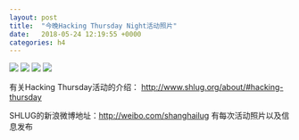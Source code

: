 ```yaml
---
layout: post
title:  "今晚Hacking Thursday Night活动照片"
date:   2018-05-24 12:19:55 +0000
categories: h4
---
```


[<img src='https://raw.githubusercontent.com/shanghailug/res2018/master/i524.h4/i524_2000_5200+08.240x160.jpg'>](https://raw.githubusercontent.com/shanghailug/res2018/master/i524.h4/i524_2000_5200+08.JPG)
[<img src='https://raw.githubusercontent.com/shanghailug/res2018/master/i524.h4/i524_2001_0700+08.240x160.jpg'>](https://raw.githubusercontent.com/shanghailug/res2018/master/i524.h4/i524_2001_0700+08.JPG)
[<img src='https://raw.githubusercontent.com/shanghailug/res2018/master/i524.h4/i524_2001_2000+08.240x160.jpg'>](https://raw.githubusercontent.com/shanghailug/res2018/master/i524.h4/i524_2001_2000+08.JPG)
[<img src='https://raw.githubusercontent.com/shanghailug/res2018/master/i524.h4/i524_2005_0000+08.240x160.jpg'>](https://raw.githubusercontent.com/shanghailug/res2018/master/i524.h4/i524_2005_0000+08.JPG)

有关Hacking Thursday活动的介绍：
http://www.shlug.org/about/#hacking-thursday

SHLUG的新浪微博地址：http://weibo.com/shanghailug 有每次活动照片以及信息发布


